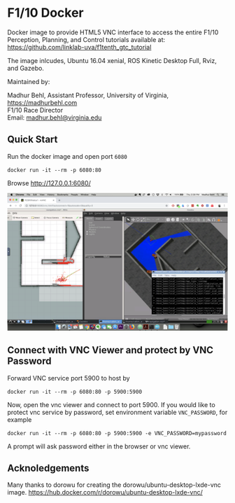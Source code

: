 F1/10 Docker 
=========================

Docker image to provide HTML5 VNC interface to access the entire F1/10 Perception, Planning, and Control tutorials available at:
<https://github.com/linklab-uva/f1tenth_gtc_tutorial>

The image inlcudes, Ubuntu 16.04 xenial, ROS Kinetic Desktop Full, Rviz, and Gazebo.

Maintained by:

Madhur Behl, Assistant Professor, University of Virginia,
<https://madhurbehl.com>
</br>
F1/10 Race Director </br>
Email: madhur.behl@virginia.edu


Quick Start
-------------------------

Run the docker image and open port `6080`

```
docker run -it --rm -p 6080:80 
```

Browse http://127.0.0.1:6080/

<img src="screenshots/f1tenth_docker.png" width=700/>


Connect with VNC Viewer and protect by VNC Password
------------------

Forward VNC service port 5900 to host by

```
docker run -it --rm -p 6080:80 -p 5900:5900 
```

Now, open the vnc viewer and connect to port 5900. If you would like to protect vnc service by password, set environment variable `VNC_PASSWORD`, for example

```
docker run -it --rm -p 6080:80 -p 5900:5900 -e VNC_PASSWORD=mypassword 
```

A prompt will ask password either in the browser or vnc viewer.

Acknoledgements
------------------

Many thanks to dorowu for creating the dorowu/ubuntu-desktop-lxde-vnc image.
<https://hub.docker.com/r/dorowu/ubuntu-desktop-lxde-vnc/>
